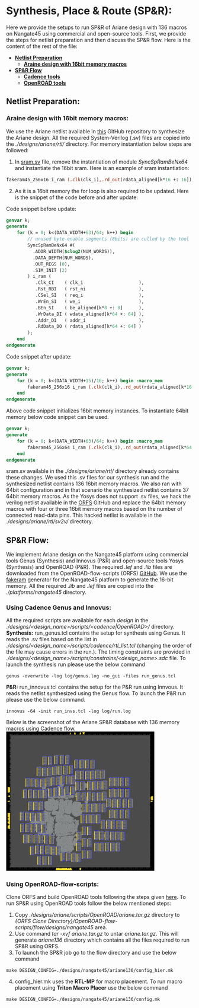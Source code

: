 # **Synthesis, Place \& Route (SP\&R):**
Here we provide the setups to run SP&R of Ariane design with 136 macros on Nangate45 using commercial and open-source tools. First, we provide the steps for netlist preparation and then discuss the SP&R flow. Here is the content of the rest of the file:
  - [**Netlist Preparation**](#netlist-preparation)
    - [**Araine design with 16bit memory macros**](#araine-design-with-16bit-memory-macros)
  - [**SP\&R Flow**](#spr-flow)
    - [**Cadence tools**](#using-cadence-genus-and-innovus)
    - [**OpenROAD tools**](#using-openroad-flow-scripts)

## **Netlist Preparation:**  

### **Araine design with 16bit memory macros:**
We use the Ariane netlist available in [this](https://github.com/lowRISC/ariane) GitHub repository to synthesize the Ariane design. All the required System-Verilog (.sv) files are copied into the *./designs/ariane/rtl/* directory. For memory instantiation below steps are followed: 
1. In [sram.sv](https://github.com/lowRISC/ariane/blob/master/src/util/sram.sv) file, remove the instantiation of module *SyncSpRamBeNx64* and instantiate the 16bit sram. Here is an example of sram instantiation: 
```SystemVerilog
fakeram45_256x16 i_ram (.clk(clk_i),.rd_out(rdata_aligned[k*16 +: 16]),.ce_in(req_i),.we_in(we_i),.addr_in(addr_i),.wd_in(wdata_aligned[k*16 +: 16]));
```
2. As it is a 16bit memory the for loop is also required to be updated. Here is the snippet of the code before and after update:  

Code snippet before update:
```SystemVerilog
genvar k;
generate
    for (k = 0; k<(DATA_WIDTH+63)/64; k++) begin
        // unused byte-enable segments (8bits) are culled by the tool
        SyncSpRamBeNx64 #(
          .ADDR_WIDTH($clog2(NUM_WORDS)),
          .DATA_DEPTH(NUM_WORDS),
          .OUT_REGS (0),
          .SIM_INIT (2) 
        ) i_ram (
           .Clk_CI    ( clk_i                     ),
           .Rst_RBI   ( rst_ni                    ),
           .CSel_SI   ( req_i                     ),
           .WrEn_SI   ( we_i                      ),
           .BEn_SI    ( be_aligned[k*8 +: 8]      ),  
           .WrData_DI ( wdata_aligned[k*64 +: 64] ),
           .Addr_DI   ( addr_i                    ),
           .RdData_DO ( rdata_aligned[k*64 +: 64] )
        );
    end 
endgenerate
```
Code snippet after update:
```SystemVerilog
genvar k;
generate
    for (k = 0; k<(DATA_WIDTH+15)/16; k++) begin :macro_mem
        fakeram45_256x16 i_ram (.clk(clk_i),.rd_out(rdata_aligned[k*16 +: 16]),.ce_in(req_i),.we_in(we_i),.addr_in(addr_i),.wd_in(wdata_aligned[k*16 +: 16]));
    end
endgenerate
```
Above code snippet initializes 16bit memory instances. To instantiate 64bit memory below code snippet can be used.
```SystemVerilog
genvar k;
generate
    for (k = 0; k<(DATA_WIDTH+63)/64; k++) begin :macro_mem
        fakeram45_256x64 i_ram (.clk(clk_i),.rd_out(rdata_aligned[k*64 +: 64]),.ce_in(req_i),.we_in(we_i),.addr_in(addr_i),.wd_in(wdata_aligned[k*64 +: 64]));
    end
endgenerate
```
sram.sv available in the *./designs/ariane/rtl/* directory already contains these changes. We used this .sv files for our synthesis run and the synthesized netlist contains 136 16bit memory macros. We also ran with 64bit configuration and in that scenario the synthesized netlist contains 37 64bit memory macros. As the Yosys does not support .sv files, we hack the verilog netlist available in the [ORFS](https://github.com/The-OpenROAD-Project/OpenROAD-flow-scripts/tree/master/flow/designs/src/ariane) GitHub and replace the 64bit memory macros with four or three 16bit memory macros based on the number of connected read-data pins. This hacked netlist is available in the *./designs/ariane/rtl/sv2v/* directory.

## **SP\&R Flow:**
We implement Ariane design on the Nangate45 platform using commercial tools Genus (Synthesis) and Innovus (P&R) and open-source tools Yosys (Synthesis) and OpenROAD (P&R). The required *.lef* and *.lib* files are downloaded from the OpenROAD-flow-scripts (ORFS) [GitHub](https://github.com/The-OpenROAD-Project/OpenROAD-flow-scripts/tree/master/flow/platforms/nangate45). We use the [fakeram](https://github.com/jjcherry56/bsg_fakeram) generator for the Nangate45 platform to generate the 16-bit memory. All the required *.lib* and *.lef* files are copied into the *./platforms/nangate45* directory.  
  

### **Using Cadence Genus and Innovus:**
All the required scripts are available for each *design* in the *./designs/<design_name>/scripts/<cadence|OpenROAD>/* directory.  
**Synthesis:** run_genus.tcl contains the setup for synthesis using Genus. It reads the .sv files based on the list in *./designs/<design_name>/scripts/cadence/rtl_list.tcl* (changing the order of the file may cause errors in the run.). The timing constraints are provided in *./designs/<design_name>/scripts/constrains/<design_name>.sdc* file. To launch the synthesis run please use the below command
```
genus -overwrite -log log/genus.log -no_gui -files run_genus.tcl
```  
**P\&R:** run_innovus.tcl contains the setup for the P&R run using Innvous. It reads the netlist synthesized using the Genus flow. To launch the P\&R run please use the below command.
```
innovus -64 -init run_invs.tcl -log log/run.log
```  
Below is the screenshot of the Ariane SP\&R database with 136 memory macros using Cadence flow.  
<img src="./screenshoots/Ariane136_Cadence_SPNR.png" alt="ariane136_cadence" width="400"/>  
  
  
### **Using OpenROAD-flow-scripts:**
Clone ORFS and build OpenROAD tools following the steps given [here](https://github.com/The-OpenROAD-Project/OpenROAD-flow-scripts). To run SP&R using OpenROAD tools follow the below mentioned steps:  
1. Copy *./designs/ariane/scripts/OpenROAD/ariane.tar.gz* directory to *{ORFS Clone Directory}/OpenROAD-flow-scripts/flow/designs/nangate45* area.
2. Use command *tar -xvf ariane.tar.gz* to untar *ariane.tar.gz*. This will generate *ariane136* directory which contains all the files required to run SP&R using ORFS.
3. To launch the SP&R job go to the flow directory and use the below command
  ```
  make DESIGN_CONFIG=./designs/nangate45/ariane136/config_hier.mk
  ```
4. config_hier.mk uses the **RTL-MP** for macro placement. To run macro placement using **Triton Macro Placer** use the below command
  ```
  make DESIGN_CONFIG=./designs/nangate45/ariane136/config.mk
  ```